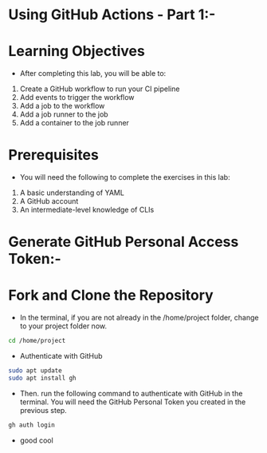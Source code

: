 # Using GitHub Actions - Part 1:-
# Learning Objectives
- After completing this lab, you will be able to:

1. Create a GitHub workflow to run your CI pipeline
2. Add events to trigger the workflow
3. Add a job to the workflow
4. Add a job runner to the job
5. Add a container to the job runner

# Prerequisites
- You will need the following to complete the exercises in this lab:

1. A basic understanding of YAML
2. A GitHub account
3. An intermediate-level knowledge of CLIs

# Generate GitHub Personal Access Token:- 
# Fork and Clone the Repository
- In the terminal, if you are not already in the /home/project folder, change to your project folder now.

```bash
cd /home/project 
```
- Authenticate with GitHub
```bash
sudo apt update
sudo apt install gh
```
- Then. run the following command to authenticate with GitHub in the terminal. You will need the GitHub Personal Token you created in the previous step.
```bash
gh auth login
```
- good cool  

